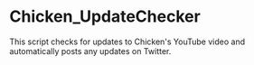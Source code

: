 # Chicken_UpdateChecker
This script checks for updates to Chicken's YouTube video and automatically posts any updates on Twitter.
